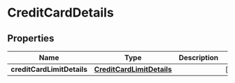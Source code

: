 # CreditCardDetails

## Properties
Name | Type | Description | Notes
------------ | ------------- | ------------- | -------------
**creditCardLimitDetails** | [**CreditCardLimitDetails**](CreditCardLimitDetails.md) |  |  [optional]
